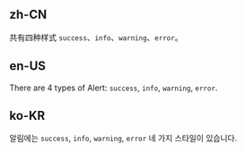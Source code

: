 ## zh-CN

共有四种样式 `success`、`info`、`warning`、`error`。

## en-US

There are 4 types of Alert: `success`, `info`, `warning`, `error`.

## ko-KR

알림에는 `success`, `info`, `warning`, `error` 네 가지 스타일이 있습니다.
